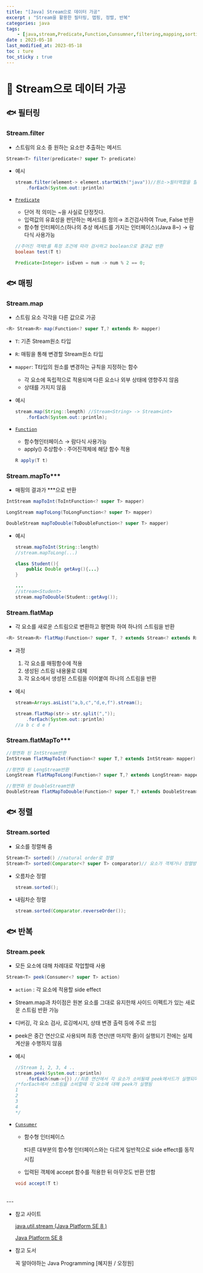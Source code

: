 ```yaml
---
title: "[Java] Stream으로 데이터 가공"
excerpt : "Stream을 활용한 필터링, 맵핑, 정렬, 반복"
categories: java
tags:
    - [java,stream,Predicate,Function,Cunsumner,filtering,mapping,sorting]
date : 2023-05-18
last_modified_at: 2023-05-18
toc : ture
toc_sticky : true
---
```

# 🌊 Stream으로 데이터 가공

## 🐟 필터링

### Stream.filter

- 스트림의 요소 중 원하는 요소만 추출하는 메서드

```java
Stream<T> filter(predicate<? super T> predicate)
```

- 예시
    
    ```java
    stream.filter(element-> element.startWith("java"))//원소->필터역할을 할 원소의 조건
    	.forEach(System.out::println)
    ```
    
- [`Predicate`](https://docs.oracle.com/javase/8/docs/api/java/util/function/Predicate.html)
    - 단어 적 의미는 ~을 사실로 단정짓다.
    - 입력값의 유효성을 판단하는 메서드를 정의→ 조건검사하여 True, False 반환
    - 함수형 인터페이스(하나의 추상 메서드를 가지는 인터페이스)(Java 8~) → 람다식 사용가능
    
    ```java
    //주어진 객체t를 특정 조건에 따라 검사하고 boolean으로 결과값 반환
    boolean test(T t)
    ```
    
    ```java
    Predicate<Integer> isEven = num -> num % 2 == 0;
    ```
    

## 🐟 매핑

### Stream.map

- 스트림 요소 각각을 다른 값으로 가공

```java
<R> Stream<R> map(Function<? super T,? extends R> mapper)
```

- `T`: 기존 Stream원소 타입
- `R`: 매핑을 통해 변경할 Stream원소 타입
- `mapper`: T타입의 원소를 변경하는 규칙을 지정하는 함수
    - 각 요소에 독립적으로 적용되며 다른 요소나 외부 상태에 영향주지 않음
    - 상태를 가지지 않음

- 예시
    
    ```java
    stream.map(String::length) //Stream<String> -> Stream<int>
    	.forEach(System.out::println); 
    ```
    

- [`Function`](https://docs.oracle.com/javase/8/docs/api/java/util/function/Function.html)
    - 함수형인터페이스 → 람다식 사용가능
    - apply() 추상함수 : 주어진객체에 해당 함수 적용
    
    ```java
    R apply(T t)
    ```
    

### Stream.mapTo***

- 매핑의 결과가 ***으로 반환

```java
IntStream mapToInt(ToIntFunction<? super T> mapper)

LongStream mapToLong(ToLongFunction<? super T> mapper)

DoubleStream mapToDouble(ToDoubleFunction<? super T> mapper)
```

- 예시
    
    ```java
    stream.mapToInt(String::length)
    //stream.mapToLong(...)
    ```
    
    ```java
    class Student(){
    	public Double getAvg(){...}
    }
    
    ... 
    //stream<Student>
    stream.mapToDouble(Student::getAvg());
    ```
    

### Stream.flatMap

- 각 요소를 새로운 스트림으로 변환하고 평면화 하여 하나의 스트림을 반환

```java
<R> Stream<R> flatMap(Function<? super T, ? extends Stream<? extends R>> mapper)
```

- 과정
    1. 각 요소를 매핑함수에 적용
    2. 생성된 스트림 내용물로 대체
    3. 각 요소에서 생성된 스트림을 이어붙여 하나의 스트림을 반환
- 예시
    
    ```java
    stream=Arrays.asList("a,b,c","d,e,f").stream();
    
    stream.flatMap(str-> str.split(","));
    	.forEach(System.out::println)
    //a b c d e f
    ```
    

### Stream.flatMapTo***

```java
//평면화 된 IntStream반환
IntStream flatMapToInt(Function<? super T,? extends IntStream> mapper)

//평면화 된 LongStream반환
LongStream flatMapToLong(Function<? super T,? extends LongStream> mapper)

//평면화 된 DoubleStream반환
DoubleStream flatMapToDouble(Function<? super T,? extends DoubleStream> mapper)
```

## 🐟 정렬

### Stream.sorted

- 요소를 정렬해 줌

```java
Stream<T> sorted() //natural order로 정렬
Stream<T> sorted(Comparator<? super T> comparator)// 요소가 객체거나 정렬방식 커스텀이 필요할때 사용
```

- 오름차순 정렬
    
    ```java
    stream.sorted();
    ```
    
- 내림차순 정렬
    
    ```java
    stream.sorted(Comparator.reverseOrder());
    ```
    

## 🐟 반복

### Stream.peek

- 모든 요소에 대해 차례대로 작업할때 사용

```java
Stream<T> peek(Consumer<? super T> action)
```

- `action` : 각 요소에 적용할 side effect
- Stream.map과 차이점은 원본 요소를 그대로 유지한채 사이드 이펙트가 있는 새로운 스트림 반환 가능
- 디버깅, 각 요소 검사, 로깅메시지, 상태 변경 출력 등에 주로 쓰임
- peek은 중간 연산으로 사용되며 최종 연산(맨 마지막 줄)이 실행되기 전에는 실제 계산을 수행하지 않음
- 예시
    
    ```java
    //Stream 1, 2, 3, 4 ..
    stream.peek(System.out::println)
    	.forEach(num->{}) //최종 연산에서 각 요소가 소비될때 peek메서드가 실행되며 스트림 요소 처리후 최종결과 반환
    /*forEach에서 스트림을 소비할때 각 요소에 대해 peek가 실행됨
    1
    2
    3
    4
    */
    ```
    
- [`Cunsumer`](https://docs.oracle.com/javase/8/docs/api/java/util/function/Consumer.html)
    - 함수형 인터페이스
        
        ❗️다른 대부분의 함수형 인터페이스와는 다르게 일반적으로 side effect를 동작시킴 
        
    - 입력된 객체에 accept 함수를 적용한 뒤 아무것도 반환 안함
    
    ```java
    void accept(T t)
    ```
    
<br>
---

- 참고 사이트
    
    [java.util.stream (Java Platform SE 8 )](https://docs.oracle.com/javase/8/docs/api/java/util/stream/package-summary.html)
    
    [Java Platform SE 8](https://docs.oracle.com/javase/8/docs/api/)
    
- 참고 도서
    
    꼭 알아야하는 Java Programming [혜지원 / 오정원]